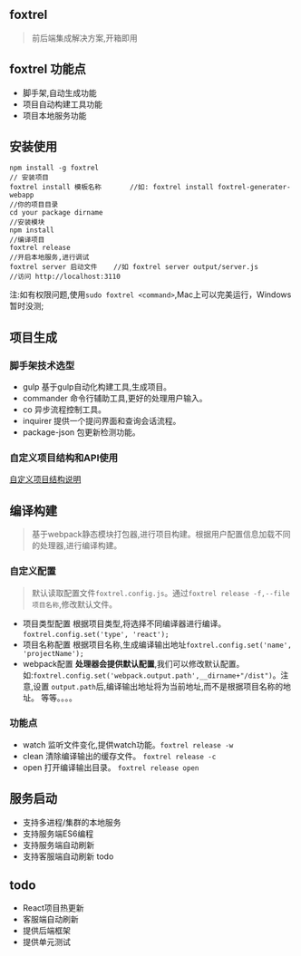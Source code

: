 ## foxtrel 
> 前后端集成解决方案,开箱即用

## foxtrel 功能点
*  脚手架,自动生成功能
*  项目自动构建工具功能
*  项目本地服务功能

## 安装使用
```
npm install -g foxtrel 
// 安装项目
foxtrel install 模板名称       //如: foxtrel install foxtrel-generater-webapp
//你的项目目录
cd your package dirname
//安装模块
npm install
//编译项目
foxtrel release
//开启本地服务,进行调试
foxtrel server 启动文件    //如 foxtrel server output/server.js
//访问 http://localhost:3110
```
注:如有权限问题,使用`sudo foxtrel <command>`,Mac上可以完美运行，Windows暂时没测;


## 项目生成

### 脚手架技术选型
* gulp 基于gulp自动化构建工具,生成项目。
* commander 命令行辅助工具,更好的处理用户输入。
* co 异步流程控制工具。
* inquirer 提供一个提问界面和查询会话流程。
* package-json 包更新检测功能。

### 自定义项目结构和API使用
[自定义项目结构说明](https://github.com/qzhongyou/foxtrel-generater-webapp/blob/master/README.md)


## 编译构建
> 基于webpack静态模块打包器,进行项目构建。根据用户配置信息加载不同的处理器,进行编译构建。
### 自定义配置
> 默认读取配置文件`foxtrel.config.js`。通过`foxtrel release -f,--file 项目名称`,修改默认文件。
* 项目类型配置
根据项目类型,将选择不同编译器进行编译。`foxtrel.config.set('type', 'react');`
* 项目名称配置
根据项目名称,生成编译输出地址`foxtrel.config.set('name', 'projectName');`
* webpack配置
**处理器会提供默认配置**,我们可以修改默认配置。如:`foxtrel.config.set('webpack.output.path',__dirname+"/dist")`。注意,设置
`output.path`后,编译输出地址将为当前地址,而不是根据项目名称的地址。
等等。。。。

### 功能点
* watch 监听文件变化,提供watch功能。`foxtrel release -w`
* clean 清除编译输出的缓存文件。    `foxtrel release -c`
* open 打开编译输出目录。          `foxtrel release open`

## 服务启动
* 支持多进程/集群的本地服务
* 支持服务端ES6编程
* 支持服务端自动刷新
* 支持客服端自动刷新  todo



## todo
* React项目热更新
* 客服端自动刷新
* 提供后端框架
* 提供单元测试






